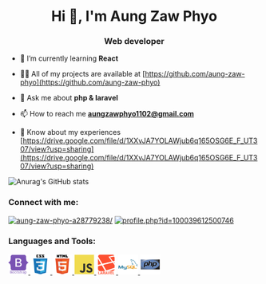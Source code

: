 <h1 align="center">Hi 👋, I'm Aung Zaw Phyo</h1>
<h3 align="center">Web developer</h3>

- 🌱 I’m currently learning **React**

- 👨‍💻 All of my projects are available at [https://github.com/aung-zaw-phyo](https://github.com/aung-zaw-phyo)

- 💬 Ask me about **php & laravel**

- 📫 How to reach me **aungzawphyo1102@gmail.com**

- 📄 Know about my experiences [https://drive.google.com/file/d/1XXvJA7YOLAWjub6q165OSG6E_F_UT307/view?usp=sharing](https://drive.google.com/file/d/1XXvJA7YOLAWjub6q165OSG6E_F_UT307/view?usp=sharing)

![Anurag's GitHub stats](https://github-readme-stats.vercel.app/api?username=aung-zaw-phyo&show_icons=true&theme=tokyonight)


<h3 align="left">Connect with me:</h3>
<p align="left">
<a href="https://linkedin.com/in/aung-zaw-phyo-a28779238/" target="blank"><img align="center" src="https://raw.githubusercontent.com/rahuldkjain/github-profile-readme-generator/master/src/images/icons/Social/linked-in-alt.svg" alt="aung-zaw-phyo-a28779238/" height="30" width="40" /></a>
<a href="https://fb.com/profile.php?id=100039612500746" target="blank"><img align="center" src="https://raw.githubusercontent.com/rahuldkjain/github-profile-readme-generator/master/src/images/icons/Social/facebook.svg" alt="profile.php?id=100039612500746" height="30" width="40" /></a>
</p>

<h3 align="left">Languages and Tools:</h3>
<p align="left"> <a href="https://getbootstrap.com" target="_blank" rel="noreferrer"> <img src="https://raw.githubusercontent.com/devicons/devicon/master/icons/bootstrap/bootstrap-plain-wordmark.svg" alt="bootstrap" width="40" height="40"/> </a> <a href="https://www.w3schools.com/css/" target="_blank" rel="noreferrer"> <img src="https://raw.githubusercontent.com/devicons/devicon/master/icons/css3/css3-original-wordmark.svg" alt="css3" width="40" height="40"/> </a> <a href="https://www.w3.org/html/" target="_blank" rel="noreferrer"> <img src="https://raw.githubusercontent.com/devicons/devicon/master/icons/html5/html5-original-wordmark.svg" alt="html5" width="40" height="40"/> </a> <a href="https://developer.mozilla.org/en-US/docs/Web/JavaScript" target="_blank" rel="noreferrer"> <img src="https://raw.githubusercontent.com/devicons/devicon/master/icons/javascript/javascript-original.svg" alt="javascript" width="40" height="40"/> </a> <a href="https://laravel.com/" target="_blank" rel="noreferrer"> <img src="https://raw.githubusercontent.com/devicons/devicon/master/icons/laravel/laravel-plain-wordmark.svg" alt="laravel" width="40" height="40"/> </a> <a href="https://www.mysql.com/" target="_blank" rel="noreferrer"> <img src="https://raw.githubusercontent.com/devicons/devicon/master/icons/mysql/mysql-original-wordmark.svg" alt="mysql" width="40" height="40"/> </a> <a href="https://www.php.net" target="_blank" rel="noreferrer"> <img src="https://raw.githubusercontent.com/devicons/devicon/master/icons/php/php-original.svg" alt="php" width="40" height="40"/> </a> </p>
